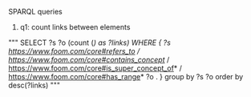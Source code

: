 SPARQL queries

1. q1: count links between elements

"""
SELECT
    ?s ?o
    (count (*) as ?links)
WHERE {
    ?s <https://www.foom.com/core#refers_to> / <https://www.foom.com/core#contains_concept>* / <https://www.foom.com/core#is_super_concept_of>* / <https://www.foom.com/core#has_range>*  ?o .
}
group by ?s ?o
order by desc(?links)
"""